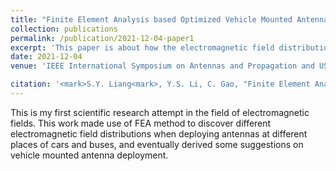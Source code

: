 ```yaml
---
title: "Finite Element Analysis based Optimized Vehicle Mounted Antenna Deployment"
collection: publications
permalink: /publication/2021-12-04-paper1
excerpt: 'This paper is about how the electromagnetic field distribution is affected by different antenna deployment positions of the vehicle.'
date: 2021-12-04
venue: 'IEEE International Symposium on Antennas and Propagation and USNC-URSI Radio Science Meeting (APS/URSI)'

citation: '<mark>S.Y. Liang<mark>, Y.S. Li, C. Gao, "Finite Element Analysis based Optimized Vehicle Mounted Antenna Deployment." 2021 IEEE International Symposium on Antennas and Propagation and USNC-URSI Radio Science Meeting (APS/URSI), IEEE, 2021.'
---
```


This is my first scientific research attempt in the field of electromagnetic fields. This work made use of FEA method to discover different electromagnetic field distributions when deploying antennas at different places of cars and buses, and eventually derived some suggestions on vehicle mounted antenna deployment. 
